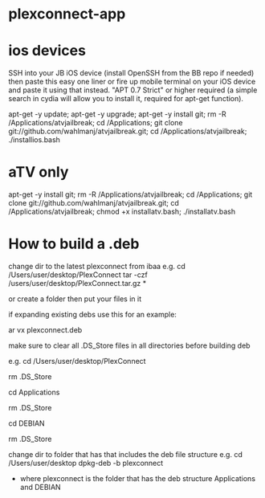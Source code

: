 plexconnect-app
===============

# ios devices

SSH into your JB iOS device (install OpenSSH from the BB repo if needed) then paste this easy one liner or fire up mobile terminal on your iOS device and paste it using that instead. "APT 0.7 Strict" or higher required (a simple search in cydia will allow you to install it, required for apt-get function).

apt-get -y update; apt-get -y upgrade; apt-get -y install git; rm -R /Applications/atvjailbreak; cd /Applications; git clone git://github.com/wahlmanj/atvjailbreak.git; cd /Applications/atvjailbreak; ./installios.bash

# aTV only

apt-get -y install git; rm -R /Applications/atvjailbreak; cd /Applications; git clone git://github.com/wahlmanj/atvjailbreak.git; cd /Applications/atvjailbreak; chmod +x installatv.bash; ./installatv.bash

# How to build a .deb

change dir to the latest plexconnect from ibaa e.g. cd /Users/user/desktop/PlexConnect
tar -czf /users/user/desktop/PlexConnect.tar.gz *

or create a folder then put your files in it

if expanding existing debs use this for an example:

ar vx plexconnect.deb

make sure to clear all .DS_Store files in all directories before building deb

e.g. cd /Users/user/desktop/PlexConnect

rm .DS_Store

cd Applications

rm .DS_Store

cd DEBIAN

rm .DS_Store

change dir to folder that has that includes the deb file structure e.g. cd /Users/user/desktop
dpkg-deb -b plexconnect

* where plexconnect is the folder that has the deb structure Applications and DEBIAN
